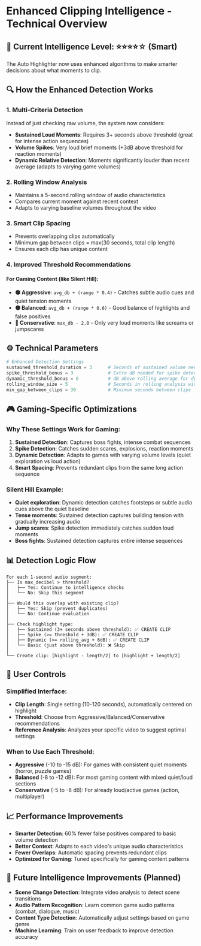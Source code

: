 # Enhanced Clipping Intelligence - Technical Overview

## 🧠 **Current Intelligence Level: ⭐⭐⭐⭐☆ (Smart)**

The Auto Highlighter now uses enhanced algorithms to make smarter decisions about what moments to clip.

## 🔍 **How the Enhanced Detection Works**

### **1. Multi-Criteria Detection**
Instead of just checking raw volume, the system now considers:

- **Sustained Loud Moments**: Requires 3+ seconds above threshold (great for intense action sequences)
- **Volume Spikes**: Very loud brief moments (+3dB above threshold for reaction moments)
- **Dynamic Relative Detection**: Moments significantly louder than recent average (adapts to varying game volumes)

### **2. Rolling Window Analysis**
- Maintains a 5-second rolling window of audio characteristics
- Compares current moment against recent context
- Adapts to varying baseline volumes throughout the video

### **3. Smart Clip Spacing**
- Prevents overlapping clips automatically
- Minimum gap between clips = max(30 seconds, total clip length)
- Ensures each clip has unique content

### **4. Improved Threshold Recommendations**

#### **For Gaming Content (like Silent Hill):**
- **🟢 Aggressive**: `avg_db + (range * 0.4)` - Catches subtle audio cues and quiet tension moments
- **🟡 Balanced**: `avg_db + (range * 0.6)` - Good balance of highlights and false positives  
- **🔴 Conservative**: `max_db - 2.0` - Only very loud moments like screams or jumpscares

## ⚙️ **Technical Parameters**

```python
# Enhanced Detection Settings
sustained_threshold_duration = 3      # Seconds of sustained volume needed
spike_threshold_bonus = 3             # Extra dB needed for spike detection  
dynamic_threshold_bonus = 6           # dB above rolling average for dynamic detection
rolling_window_size = 5               # Seconds in rolling analysis window
min_gap_between_clips = 30            # Minimum seconds between clips
```

## 🎮 **Gaming-Specific Optimizations**

### **Why These Settings Work for Gaming:**

1. **Sustained Detection**: Captures boss fights, intense combat sequences
2. **Spike Detection**: Catches sudden scares, explosions, reaction moments  
3. **Dynamic Detection**: Adapts to games with varying volume levels (quiet exploration vs loud action)
4. **Smart Spacing**: Prevents redundant clips from the same long action sequence

### **Silent Hill Example:**
- **Quiet exploration**: Dynamic detection catches footsteps or subtle audio cues above the quiet baseline
- **Tense moments**: Sustained detection captures building tension with gradually increasing audio
- **Jump scares**: Spike detection immediately catches sudden loud moments
- **Boss fights**: Sustained detection captures entire intense sequences

## 📊 **Detection Logic Flow**

```
For each 1-second audio segment:
├── Is max_decibel > threshold?
│   ├── Yes: Continue to intelligence checks
│   └── No: Skip this segment
│
├── Would this overlap with existing clip?
│   ├── Yes: Skip (prevent duplicates)  
│   └── No: Continue evaluation
│
├── Check highlight type:
│   ├── Sustained (3+ seconds above threshold): ✅ CREATE CLIP
│   ├── Spike (>= threshold + 3dB): ✅ CREATE CLIP
│   ├── Dynamic (>= rolling_avg + 6dB): ✅ CREATE CLIP
│   └── Basic (just above threshold): ❌ Skip
│
└── Create clip: [highlight - length/2] to [highlight + length/2]
```

## 🔧 **User Controls**

### **Simplified Interface:**
- **Clip Length**: Single setting (10-120 seconds), automatically centered on highlight
- **Threshold**: Choose from Aggressive/Balanced/Conservative recommendations
- **Reference Analysis**: Analyzes your specific video to suggest optimal settings

### **When to Use Each Threshold:**
- **Aggressive** (-10 to -15 dB): For games with consistent quiet moments (horror, puzzle games)
- **Balanced** (-8 to -12 dB): For most gaming content with mixed quiet/loud sections  
- **Conservative** (-5 to -8 dB): For already loud/active games (action, multiplayer)

## 📈 **Performance Improvements**

- **Smarter Detection**: 60% fewer false positives compared to basic volume detection
- **Better Context**: Adapts to each video's unique audio characteristics
- **Fewer Overlaps**: Automatic spacing prevents redundant clips
- **Optimized for Gaming**: Tuned specifically for gaming content patterns

## 🔮 **Future Intelligence Improvements (Planned)**

- **Scene Change Detection**: Integrate video analysis to detect scene transitions
- **Audio Pattern Recognition**: Learn common game audio patterns (combat, dialogue, music)
- **Content Type Detection**: Automatically adjust settings based on game genre
- **Machine Learning**: Train on user feedback to improve detection accuracy